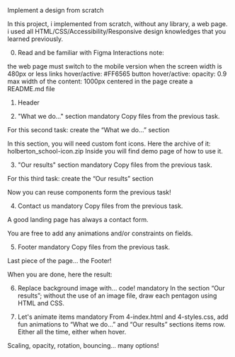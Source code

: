 Implement a design from scratch

In this project, i implemented from scratch, without any library, a web page. i used all HTML/CSS/Accessibility/Responsive design knowledges that you learned previously.

0. Read and be familiar with Figma
Interactions note:

the web page must switch to the mobile version when the screen width is 480px or less
links hover/active: #FF6565
button hover/active: opacity: 0.9
max width of the content: 1000px centered in the page
create a README.md file 


1. Header


2. "What we do..." section
mandatory
Copy files from the previous task.

For this second task: create the “What we do…” section

In this section, you will need custom font icons. Here the archive of it: holberton_school-icon.zip Inside you will find demo page of how to use it.


3. "Our results" section
mandatory
Copy files from the previous task.

For this third task: create the “Our results” section

Now you can reuse components form the previous task!


4. Contact us
mandatory
Copy files from the previous task.

A good landing page has always a contact form.

You are free to add any animations and/or constraints on fields.

5. Footer
mandatory
Copy files from the previous task.

Last piece of the page… the Footer!

When you are done, here the result:


6. Replace background image with... code!
mandatory
In the section “Our results”; without the use of an image file, draw each pentagon using HTML and CSS.


7. Let's animate items
mandatory
From 4-index.html and 4-styles.css, add fun animations to “What we do…” and “Our results” sections items row. Either all the time, either when hover.

Scaling, opacity, rotation, bouncing… many options!

 